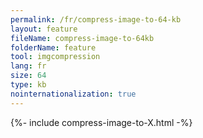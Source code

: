 ```yaml
---
permalink: /fr/compress-image-to-64-kb
layout: feature
fileName: compress-image-to-64kb
folderName: feature
tool: imgcompression
lang: fr
size: 64
type: kb
nointernationalization: true
---
```

{%- include compress-image-to-X.html -%}       
